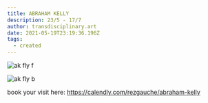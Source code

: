 ```yaml
---
title: ABRAHAM KELLY
description: 23/5 - 17/7
author: transdisciplinary.art
date: 2021-05-19T23:19:36.196Z
tags:
  - created
---
```

![](https://scontent-cdg2-1.xx.fbcdn.net/v/t1.6435-9/187544938_4291727674193409_2766423258864077798_n.jpg?_nc_cat=104&ccb=1-3&_nc_sid=0debeb&_nc_ohc=DIc1PUdfvWcAX_PHUPW&_nc_ht=scontent-cdg2-1.xx&oh=616f9a85661a35c75750fd05dc061dc0&oe=60CC5B55 "ak fly f")

![](https://scontent-cdg2-1.xx.fbcdn.net/v/t1.6435-9/188455087_4291727690860074_7384492162861934756_n.jpg?_nc_cat=107&ccb=1-3&_nc_sid=0debeb&_nc_ohc=2C4T1iDm9BsAX_NKKw9&_nc_ht=scontent-cdg2-1.xx&oh=d974397a7f8cdaaca4123df40448a0de&oe=60CAB431 "ak fly b")

book your visit here: <https://calendly.com/rezgauche/abraham-kelly>

<!-- Calendly inline widget begin -->

<div class="calendly-inline-widget" data-url="https://calendly.com/rezgauche/abraham-kelly?hide_event_type_details=1&hide_gdpr_banner=1&primary_color=e54abc" style="min-width:320px;height:630px;"></div>
<script type="text/javascript" src="https://assets.calendly.com/assets/external/widget.js" async></script>
<!-- Calendly inline widget end -->